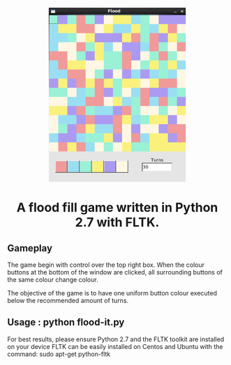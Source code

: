 <p align="center">
  <img src="FlootPreveiw.png" height="400">
</p>

<h1 align="center"Flood-It</h1>

<p align="center">
  </a>
</p>

A flood fill game written in Python 2.7 with FLTK.

## Gameplay
The game begin with control over the top right box. When the colour buttons at the bottom of the window are clicked,
all surrounding buttons of the same colour change colour.

The objective of the game is to have one uniform button colour executed below the recommended amount of turns.

## Usage : python flood-it.py

For best results, please ensure Python 2.7 and the FLTK toolkit are installed on your device
FLTK can be easily installed on Centos and Ubuntu with the command: sudo apt-get python-fltk
